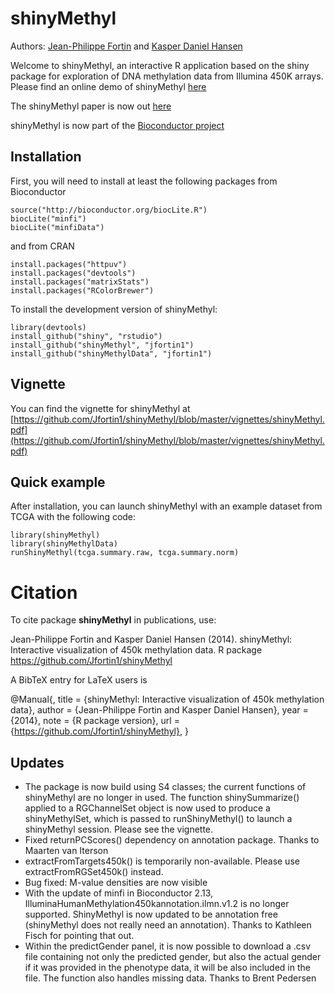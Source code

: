 shinyMethyl
===========

Authors: [Jean-Philippe Fortin](mailto:zerbino@ebi.ac.uk) and [Kasper Daniel Hansen](mailto:khansen@jhsph.edu)

Welcome to shinyMethyl, an interactive R application based on the shiny package for exploration of DNA methylation data from Illumina 450K arrays. Please find an online demo of shinyMethyl [here](http://spark.rstudio.com/jfortin/shinyMethyl/)

The shinyMethyl paper is now out [here](http://f1000research.com/articles/3-175/v1)

shinyMethyl is now part of the [Bioconductor project](http://www.bioconductor.org/packages/devel/bioc/html/shinyMethyl.html)

Installation
------------
First, you will need to install at least the following packages from Bioconductor

```{r}
source("http://bioconductor.org/biocLite.R")
biocLite("minfi")
biocLite("minfiData")
```
and from CRAN
```{r}
install.packages("httpuv")
install.packages("devtools")
install.packages("matrixStats")
install.packages("RColorBrewer")
```
To install the development version of shinyMethyl:
```{r}
library(devtools)
install_github("shiny", "rstudio")
install_github("shinyMethyl", "jfortin1")
install_github("shinyMethylData", "jfortin1")
```

Vignette
------------
You can find the vignette for shinyMethyl at [https://github.com/Jfortin1/shinyMethyl/blob/master/vignettes/shinyMethyl.pdf](https://github.com/Jfortin1/shinyMethyl/blob/master/vignettes/shinyMethyl.pdf)

Quick example
------------
After installation, you can launch shinyMethyl with an example dataset from TCGA with the following code:
```{r}
library(shinyMethyl)
library(shinyMethylData)
runShinyMethyl(tcga.summary.raw, tcga.summary.norm)
```

# Citation


To cite package __shinyMethyl__ in publications, use:

Jean-Philippe Fortin and Kasper Daniel Hansen (2014). shinyMethyl: 
Interactive visualization of 450k methylation data. R package 
https://github.com/Jfortin1/shinyMethyl

A BibTeX entry for LaTeX users is

@Manual{,
    title = {shinyMethyl: 
Interactive visualization of 450k methylation data},
    author = {Jean-Philippe Fortin and Kasper Daniel Hansen},
    year = {2014},
    note = {R package version},
    url = {https://github.com/Jfortin1/shinyMethyl},
}

Updates
------------

- The package is now build using S4 classes; the current functions of shinyMethyl are no longer in used. The function shinySummarize() applied to a RGChannelSet object is now used to produce a shinyMethylSet, which is passed to runShinyMethyl() to launch a shinyMethyl session. Please see the vignette.
- Fixed returnPCScores() dependency on annotation package. Thanks to Maarten van Iterson 
- extractFromTargets450k() is temporarily non-available. Please use extractFromRGSet450k() instead. 
- Bug fixed: M-value densities are now visible
- With the update of minfi in Bioconductor 2.13, IlluminaHumanMethylation450kannotation.ilmn.v1.2 is no longer supported. ShinyMethyl is now updated to be annotation free (shinyMethyl does not really need an annotation). Thanks to Kathleen Fisch for pointing that out.
- Within the predictGender panel, it is now possible to download a .csv file containing not only the predicted gender, but also the actual gender if it was provided in the phenotype data, it will be also included in the file. The function also handles missing data. Thanks to Brent Pedersen


